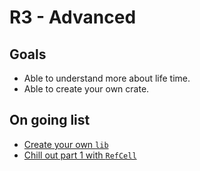 # R3 - Advanced

## Goals

- Able to understand more about life time.
- Able to create your own crate.

## On going list

- [Create your own `lib`](rust/r3/create-lib.md)
- [Chill out part 1 with `RefCell`](chill1.md)
